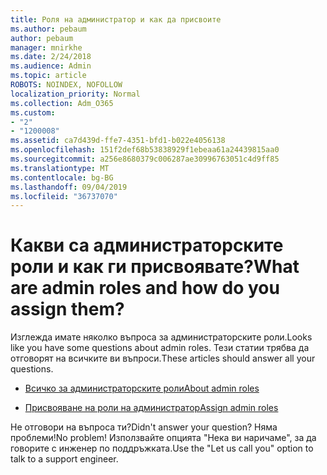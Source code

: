 ```yaml
---
title: Роля на администратор и как да присвоите
ms.author: pebaum
author: pebaum
manager: mnirkhe
ms.date: 2/24/2018
ms.audience: Admin
ms.topic: article
ROBOTS: NOINDEX, NOFOLLOW
localization_priority: Normal
ms.collection: Adm_O365
ms.custom:
- "2"
- "1200008"
ms.assetid: ca7d439d-ffe7-4351-bfd1-b022e4056138
ms.openlocfilehash: 151f2def68b53838929f1ebeaa61a24439815aa0
ms.sourcegitcommit: a256e8680379c006287ae30996763051c4d9ff85
ms.translationtype: MT
ms.contentlocale: bg-BG
ms.lasthandoff: 09/04/2019
ms.locfileid: "36737070"
---
```

# <a name="what-are-admin-roles-and-how-do-you-assign-them"></a><span data-ttu-id="0c91c-102">Какви са администраторските роли и как ги присвоявате?</span><span class="sxs-lookup"><span data-stu-id="0c91c-102">What are admin roles and how do you assign them?</span></span>

<span data-ttu-id="0c91c-103">Изглежда имате няколко въпроса за администраторските роли.</span><span class="sxs-lookup"><span data-stu-id="0c91c-103">Looks like you have some questions about admin roles.</span></span> <span data-ttu-id="0c91c-104">Тези статии трябва да отговорят на всичките ви въпроси.</span><span class="sxs-lookup"><span data-stu-id="0c91c-104">These articles should answer all your questions.</span></span>
  
- [<span data-ttu-id="0c91c-105">Всичко за администраторските роли</span><span class="sxs-lookup"><span data-stu-id="0c91c-105">About admin roles</span></span>](https://docs.microsoft.com/office365/admin/add-users/about-admin-roles)

- [<span data-ttu-id="0c91c-106">Присвояване на роли на администратор</span><span class="sxs-lookup"><span data-stu-id="0c91c-106">Assign admin roles</span></span>](https://docs.microsoft.com/office365/admin/add-users/assign-admin-roles)

<span data-ttu-id="0c91c-107">Не отговори на въпроса ти?</span><span class="sxs-lookup"><span data-stu-id="0c91c-107">Didn't answer your question?</span></span> <span data-ttu-id="0c91c-108">Няма проблеми!</span><span class="sxs-lookup"><span data-stu-id="0c91c-108">No problem!</span></span> <span data-ttu-id="0c91c-109">Използвайте опцията "Нека ви наричаме", за да говорите с инженер по поддръжката.</span><span class="sxs-lookup"><span data-stu-id="0c91c-109">Use the "Let us call you" option to talk to a support engineer.</span></span>
  